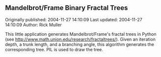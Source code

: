 ## Mandelbrot/Frame Binary Fractal Trees

Originally published: 2004-11-27 14:10:09
Last updated: 2004-11-27 14:10:09
Author: Rick Muller

This little application generates Mandelbrot/Frame's fractal trees in Python (see http://www.math.union.edu/research/fractaltrees/). Given an iteration depth, a trunk length, and a branching angle, this algorithm generates the corresponding tree. PIL is used to draw the tree.